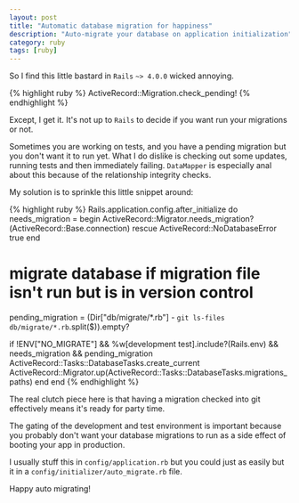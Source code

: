 ```yaml
---
layout: post
title: "Automatic database migration for happiness"
description: "Auto-migrate your database on application initialization"
category: ruby
tags: [ruby]
---
```


So I find this little bastard in `Rails` `~> 4.0.0` wicked annoying.

{% highlight ruby %}
ActiveRecord::Migration.check_pending!
{% endhighlight %}

Except, I get it.  It's not up to `Rails` to decide if you want run your migrations or not.

Sometimes you are working on tests, and you have a pending migration but you don't want it to run yet.  What I do dislike is checking out some updates, running tests and then immediately failing.  `DataMapper` is especially anal about this because of the relationship integrity checks.

My solution is to sprinkle this little snippet around:

{% highlight ruby %}
Rails.application.config.after_initialize do
  needs_migration = begin
                      ActiveRecord::Migrator.needs_migration?(ActiveRecord::Base.connection)
                    rescue ActiveRecord::NoDatabaseError
                      true
                    end
  # migrate database if migration file isn't run but is in version control
  pending_migration = (Dir["db/migrate/*.rb"] - `git ls-files db/migrate/*.rb`.split($\)).empty?

  if !ENV["NO_MIGRATE"] && %w[development test].include?(Rails.env) &&
      needs_migration && pending_migration
    ActiveRecord::Tasks::DatabaseTasks.create_current
    ActiveRecord::Migrator.up(ActiveRecord::Tasks::DatabaseTasks.migrations_paths)
  end
end
{% endhighlight %}

The real clutch piece here is that having a migration checked into git effectively means it's ready for party time.

The gating of the development and test environment is important because you probably don't want your database migrations to run as a side effect of booting your app in production.

I usually stuff this in `config/application.rb` but you could just as easily but it in a `config/initializer/auto_migrate.rb` file.

Happy auto migrating!
